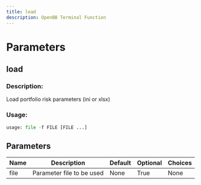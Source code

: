 ```yaml
---
title: load
description: OpenBB Terminal Function
---
```


# Parameters

## load

### Description: 

Load portfolio risk parameters (ini or xlsx)

### Usage: 
```python
usage: file -f FILE [FILE ...]
```

## Parameters

| Name | Description | Default | Optional | Choices |
| ---- | ----------- | ------- | -------- | ------- |
| file | Parameter file to be used | None | True | None |


